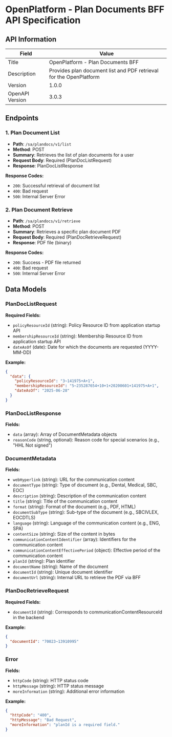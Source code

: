 # OpenPlatform - Plan Documents BFF API Specification

## API Information

| Field | Value |
|-------|-------|
| Title | OpenPlatform - Plan Documents BFF |
| Description | Provides plan document list and PDF retrieval for the OpenPlatform |
| Version | 1.0.0 |
| OpenAPI Version | 3.0.3 |

## Endpoints

### 1. Plan Document List
- **Path**: `/sa/plandocs/v1/list`
- **Method**: POST
- **Summary**: Retrieves the list of plan documents for a user
- **Request Body**: Required (PlanDocListRequest)
- **Response**: PlanDocListResponse

**Response Codes:**
- `200`: Successful retrieval of document list
- `400`: Bad request
- `500`: Internal Server Error

### 2. Plan Document Retrieve
- **Path**: `/sa/plandocs/v1/retrieve`
- **Method**: POST
- **Summary**: Retrieves a specific plan document PDF
- **Request Body**: Required (PlanDocRetrieveRequest)
- **Response**: PDF file (binary)

**Response Codes:**
- `200`: Success - PDF file returned
- `400`: Bad request
- `500`: Internal Server Error

## Data Models

### PlanDocListRequest
**Required Fields:**
- `policyResourceId` (string): Policy Resource ID from application startup API
- `membershipResourceId` (string): Membership Resource ID from application startup API
- `dateAsOf` (date): Date for which the documents are requested (YYYY-MM-DD)

**Example:**
```json
{
  "data": {
    "policyResourceId": "3~141975+A+1",
    "membershipResourceId": "5~235287654+10+1+20200601+141975+A+1",
    "dateAsOf": "2025-06-28"
  }
}
```

### PlanDocListResponse
**Fields:**
- `data` (array): Array of DocumentMetadata objects
- `reasonCode` (string, optional): Reason code for special scenarios (e.g., "HHL Not signed")

### DocumentMetadata
**Fields:**
- `webHyperlink` (string): URL for the communication content
- `documentType` (string): Type of document (e.g., Dental, Medical, SBC, EOC)
- `description` (string): Description of the communication content
- `title` (string): Title of the communication content
- `format` (string): Format of the document (e.g., PDF, HTML)
- `documentSubType` (string): Sub-type of the document (e.g., SBCIVLEX, EOCDTLS)
- `language` (string): Language of the communication content (e.g., ENG, SPA)
- `contentSize` (string): Size of the content in bytes
- `communicationContentIdentifier` (array): Identifiers for the communication content
- `communicationContentEffectivePeriod` (object): Effective period of the communication content
- `planId` (string): Plan identifier
- `documentName` (string): Name of the document
- `documentId` (string): Unique document identifier
- `documentUrl` (string): Internal URL to retrieve the PDF via BFF

### PlanDocRetrieveRequest
**Required Fields:**
- `documentId` (string): Corresponds to communicationContentResourceId in the backend

**Example:**
```json
{
  "documentId": "70023~13910995"
}
```

### Error
**Fields:**
- `httpCode` (string): HTTP status code
- `httpMessage` (string): HTTP status message
- `moreInformation` (string): Additional error information

**Example:**
```json
{
  "httpCode": "400",
  "httpMessage": "Bad Request",
  "moreInformation": "planId is a required field."
}
``` 